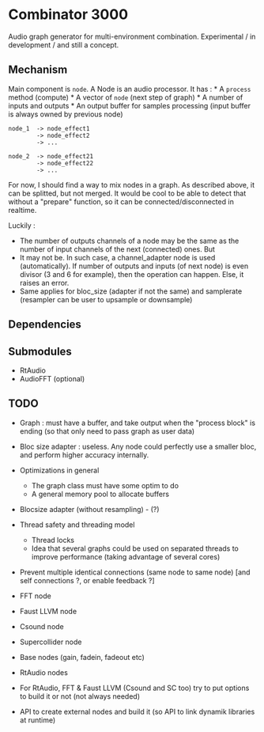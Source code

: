 # Combinator 3000

Audio graph generator for multi-environment combination.
Experimental / in development / and still a concept.

## Mechanism 

Main component is `node`. A Node is an audio processor. 
It has : 
    * A `process` method (compute)
    * A vector of `node` (next step of graph)
    * A number of inputs and outputs
    * An output buffer for samples processing (input buffer is always owned by previous node)

```
node_1  -> node_effect1
        -> node_effect2
        -> ...

node_2  -> node_effect21
        -> node_effect22
        -> ...

```

For now, I should find a way to mix nodes in a graph. As described above, it can be splitted, but not merged.
It would be cool to be able to detect that without a "prepare" function, so it can be connected/disconnected in realtime.


Luckily : 
* The number of outputs channels of a node may be the same as the number of input channels of the next (connected) ones.
But
* It may not be. In such case, a channel_adapter node is used (automatically). If number of outputs and inputs (of next node) is even divisor (3 and 6 for example), 
then the operation can happen. Else, it raises an error.
* Same applies for bloc_size (adapter if not the same) and samplerate (resampler can be user to upsample or downsample)

## Dependencies 


## Submodules 

- RtAudio
- AudioFFT (optional)


## TODO 

- Graph : must have a buffer, and take output when the "process block" is ending (so that only need to pass graph as user data)
- Bloc size adapter : useless. Any node could perfectly use a smaller bloc, and perform higher accuracy internally.

- Optimizations in general
  - The graph class must have some optim to do
  - A general memory pool to allocate buffers 
- Blocsize adapter (without resampling) - (?)
- Thread safety and threading model 
  - Thread locks
  - Idea that several graphs could be used on separated threads to improve performance (taking advantage of several cores)
- Prevent multiple identical connections (same node to same node) [and self connections ?, or enable feedback ?]

- FFT node 
- Faust LLVM node
- Csound node
- Supercollider node 
- Base nodes (gain, fadein, fadeout etc)
- RtAudio nodes
- For RtAudio, FFT & Faust LLVM (Csound and SC too) try to put options to build it or not (not always needed)
- API to create external nodes and build it (so API to link dynamik libraries at runtime)
